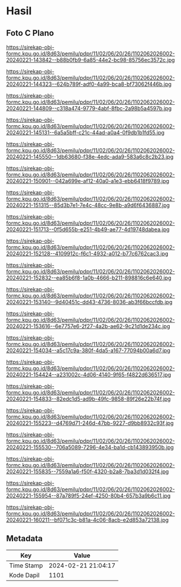 # Hasil

## Foto C Plano

https://sirekap-obj-formc.kpu.go.id/8d63/pemilu/pdpr/11/02/06/20/26/1102062026002-20240221-143842--b88b0fb9-6a85-44e2-bc98-85756ec3572c.jpg

https://sirekap-obj-formc.kpu.go.id/8d63/pemilu/pdpr/11/02/06/20/26/1102062026002-20240221-144323--624b789f-adf0-4a99-bca8-bf73062f446b.jpg

https://sirekap-obj-formc.kpu.go.id/8d63/pemilu/pdpr/11/02/06/20/26/1102062026002-20240221-144809--c318a474-9779-4abf-8fbc-2a98b5a4597b.jpg

https://sirekap-obj-formc.kpu.go.id/8d63/pemilu/pdpr/11/02/06/20/26/1102062026002-20240221-145131--6a5a5bff-c21c-44ad-a0a4-0f9db1b1fd55.jpg

https://sirekap-obj-formc.kpu.go.id/8d63/pemilu/pdpr/11/02/06/20/26/1102062026002-20240221-145550--1db63680-f38e-4edc-ada9-583a6c8c2b23.jpg

https://sirekap-obj-formc.kpu.go.id/8d63/pemilu/pdpr/11/02/06/20/26/1102062026002-20240221-150901--042a699e-af12-40a0-a1e3-ebb6418f9789.jpg

https://sirekap-obj-formc.kpu.go.id/8d63/pemilu/pdpr/11/02/06/20/26/1102062026002-20240221-151315--85d3b7e1-7e4c-48cc-9e8b-a9d6f6436887.jpg

https://sirekap-obj-formc.kpu.go.id/8d63/pemilu/pdpr/11/02/06/20/26/1102062026002-20240221-151713--0f5d655b-e251-4b49-ae77-4d19748dabea.jpg

https://sirekap-obj-formc.kpu.go.id/8d63/pemilu/pdpr/11/02/06/20/26/1102062026002-20240221-152128--4109912c-f6c1-4932-a012-b77c6762cac3.jpg

https://sirekap-obj-formc.kpu.go.id/8d63/pemilu/pdpr/11/02/06/20/26/1102062026002-20240221-152832--ea85b6f8-1a0b-4666-b211-898816c6e640.jpg

https://sirekap-obj-formc.kpu.go.id/8d63/pemilu/pdpr/11/02/06/20/26/1102062026002-20240221-153140--9d40451c-dd43-4736-8036-ab3f66bccfdb.jpg

https://sirekap-obj-formc.kpu.go.id/8d63/pemilu/pdpr/11/02/06/20/26/1102062026002-20240221-153616--6e7757e6-2f27-4a2b-ae62-9c21d1de234c.jpg

https://sirekap-obj-formc.kpu.go.id/8d63/pemilu/pdpr/11/02/06/20/26/1102062026002-20240221-154034--a5c17c9a-380f-4da5-a167-77094b00a6d7.jpg

https://sirekap-obj-formc.kpu.go.id/8d63/pemilu/pdpr/11/02/06/20/26/1102062026002-20240221-154424--a231002c-4d06-4140-9f65-f4822d636517.jpg

https://sirekap-obj-formc.kpu.go.id/8d63/pemilu/pdpr/11/02/06/20/26/1102062026002-20240221-154833--82edc1d5-ad9b-49fc-9858-89f26e22b74f.jpg

https://sirekap-obj-formc.kpu.go.id/8d63/pemilu/pdpr/11/02/06/20/26/1102062026002-20240221-155223--d4769d71-246d-47bb-9227-d9bb8932c93f.jpg

https://sirekap-obj-formc.kpu.go.id/8d63/pemilu/pdpr/11/02/06/20/26/1102062026002-20240221-155530--706a5089-7296-4e34-ba1d-cb143893950b.jpg

https://sirekap-obj-formc.kpu.go.id/8d63/pemilu/pdpr/11/02/06/20/26/1102062026002-20240221-155835--7559a1a6-f50f-4320-b2a8-7ba3d1d032f4.jpg

https://sirekap-obj-formc.kpu.go.id/8d63/pemilu/pdpr/11/02/06/20/26/1102062026002-20240221-155954--87a789f5-24ef-4250-80b4-657b3a9b6c11.jpg

https://sirekap-obj-formc.kpu.go.id/8d63/pemilu/pdpr/11/02/06/20/26/1102062026002-20240221-160211--bf071c3c-b81a-4c06-8acb-e2d853a72138.jpg


## Metadata

| Key        | Value               |
| ---------- | ------------------- |
| Time Stamp | 2024-02-21 21:04:17 |
| Kode Dapil | 1101                |




